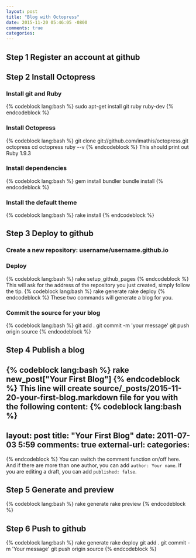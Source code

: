 ```yaml
---
layout: post
title: "Blog with Octopress"
date: 2015-11-20 05:46:05 -0800
comments: true
categories: 
---
```


## Step 1 Register an account at github
## Step 2 Install Octopress
### Install git and Ruby
{% codeblock lang:bash %}
sudo apt-get install git ruby ruby-dev
{% endcodeblock %}
### Install Octopress
{% codeblock lang:bash %}
git clone git://github.com/imathis/octopress.git octopress
cd octopress 
ruby --v
{% endcodeblock %} 
This should print out Ruby 1.9.3
### Install dependencies
{% codeblock lang:bash %}
gem install bundler
bundle install
{% endcodeblock %}
### Install the default theme
{% codeblock lang:bash %}
rake install
{% endcodeblock %}
## Step 3 Deploy to github
### Create a new repository: username/username.github.io
### Deploy
{% codeblock lang:bash %}
rake setup_github_pages
{% endcodeblock %}
This will ask for the address of the repository you just created, simply follow the tip.
{% codeblock lang:bash %}
rake generate
rake deploy
{% endcodeblock %}
These two commands will generate a blog for you.
### Commit the source for your blog
{% codeblock lang:bash %}
git add .
git commit -m 'your message'
git push origin source
{% endcodeblock %}
## Step 4 Publish a blog
{% codeblock lang:bash %}
rake new_post["Your First Blog"]
{% endcodeblock %}
This line will create source/_posts/2015-11-20-your-first-blog.markdown file for you with the following content:
{% codeblock lang:bash %}
---
layout: post
title: "Your First Blog"
date: 2011-07-03 5:59
comments: true
external-url:
categories:
---
{% endcodeblock %}
You can switch the comment function on/off here. And if there are more than one author, you can add `author: Your name`. If you are editing a draft, you can add `published: false`.
## Step 5 Generate and preview
{% codeblock lang:bash %}
rake generate
rake preview
{% endcodeblock %}
## Step 6 Push to github
{% codeblock lang:bash %}
rake generate
rake deploy
git add .
git commit -m 'Your message'
git push origin source
{% endcodeblock %}





